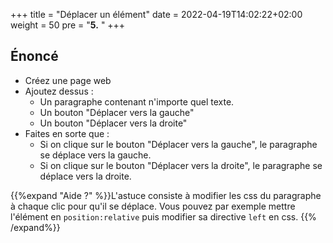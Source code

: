 +++
title = "Déplacer un élément"
date =  2022-04-19T14:02:22+02:00
weight = 50
pre = "<b>5.</b> "
+++

## Énoncé

- Créez une page web
- Ajoutez dessus :
    - Un paragraphe contenant n'importe quel texte.
    - Un bouton "Déplacer vers la gauche"
    - Un bouton "Déplacer vers la droite"
- Faites en sorte que :
    - Si on clique sur le bouton "Déplacer vers la gauche", le paragraphe se déplace vers la gauche.
    - Si on clique sur le bouton "Déplacer vers la droite", le paragraphe se déplace vers la droite.

{{%expand "Aide ?" %}}L'astuce consiste à modifier les css du paragraphe à chaque clic pour qu'il se déplace. Vous pouvez par exemple mettre l'élément en `position:relative` puis modifier sa directive `left` en css.
{{% /expand%}}
